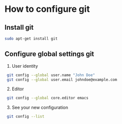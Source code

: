 # How to configure git

## Install git
```sh
sudo apt-get install git
```
## Configure global settings git
1. User identity
```sh
 git config --global user.name "John Doe"
 git config --global user.email johndoe@example.com
```
2. Editor 
```sh
 git config --global core.editor emacs
```

3. See your new configuration
```sh
 git config --list
```
